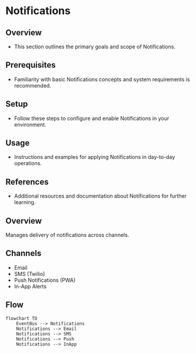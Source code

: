# Notifications

## Overview
- This section outlines the primary goals and scope of Notifications.

## Prerequisites
- Familiarity with basic Notifications concepts and system requirements is recommended.

## Setup
- Follow these steps to configure and enable Notifications in your environment.

## Usage
- Instructions and examples for applying Notifications in day-to-day operations.

## References
- Additional resources and documentation about Notifications for further learning.


## Overview
Manages delivery of notifications across channels.

## Channels
- Email
- SMS (Twilio)
- Push Notifications (PWA)
- In-App Alerts

## Flow
```mermaid
flowchart TD
    EventBus --> Notifications
    Notifications --> Email
    Notifications --> SMS
    Notifications --> Push
    Notifications --> InApp
```

